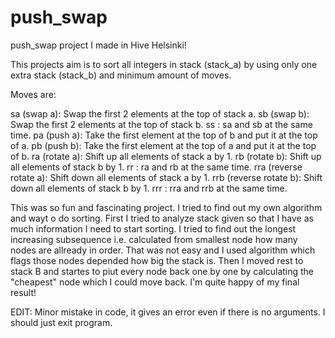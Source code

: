 # push_swap
push_swap project I made in Hive Helsinki!




This projects aim is to sort all integers in stack (stack_a) by using only one extra stack (stack_b) and minimum amount of moves.

Moves are:

sa (swap a): Swap the first 2 elements at the top of stack a.
sb (swap b): Swap the first 2 elements at the top of stack b.
ss : sa and sb at the same time.
pa (push a): Take the first element at the top of b and put it at the top of a.
pb (push b): Take the first element at the top of a and put it at the top of b.
ra (rotate a): Shift up all elements of stack a by 1.
rb (rotate b): Shift up all elements of stack b by 1.
rr : ra and rb at the same time.
rra (reverse rotate a): Shift down all elements of stack a by 1.
rrb (reverse rotate b): Shift down all elements of stack b by 1.
rrr : rra and rrb at the same time.

This was so fun and fascinating project. I tried to find out my own algorithm and wayt o do sorting. First I tried to analyze stack given so that I have as much information I need to start sorting. I tried to find out the longest increasing subsequence i.e. calculated from smallest node how many nodes are allready in order. That was not easy and I used algorithm which flags those nodes depended how big the stack is. Then I moved rest to stack B and startes to piut every node back one by one by calculating the "cheapest" node which I could move back.  I'm quite happy of my final result!

EDIT: Minor mistake in code, it gives an error even if there is no arguments. I should just exit program.
